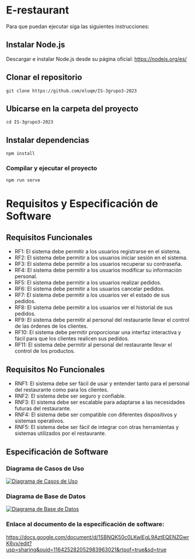 # E-restaurant  
Para que puedan ejecutar siga las siguientes instrucciones:

## Instalar Node.js
Descargar e instalar Node.js desde su página oficial: https://nodejs.org/es/

## Clonar el repositorio
```
git clone https://github.com/eluqm/IS-3grupo3-2023
```

## Ubicarse en la carpeta del proyecto
```
cd IS-3grupo3-2023
```

## Instalar dependencias
```
npm install
```

### Compilar y ejecutar el proyecto
```
npm run serve
```

# Requisitos y Especificación de Software

## Requisitos Funcionales
- RF1: El sistema debe permitir a los usuarios registrarse en el sistema.
- RF2: El sistema debe permitir a los usuarios iniciar sesión en el sistema.
- RF3: El sistema debe permitir a los usuarios recuperar su contraseña.
- RF4: El sistema debe permitir a los usuarios modificar su información personal.
- RF5: El sistema debe permitir a los usuarios realizar pedidos.
- RF6: El sistema debe permitir a los usuarios cancelar pedidos.
- RF7: El sistema debe permitir a los usuarios ver el estado de sus pedidos.
- RF8: El sistema debe permitir a los usuarios ver el historial de sus pedidos.
- RF9: El sistema debe permitir al personal del restaurante llevar el control de las órdenes de los clientes.
- RF10: El sistema debe permitir proporcionar una interfaz interactiva y fácil para que los clientes realicen sus pedidos.
- RF11: El sistema debe permitir al personal del restaurante llevar el control de los productos.

## Requisitos No Funcionales
- RNF1: El sistema debe ser fácil de usar y entender tanto para el personal del restaurante como para los clientes.
- RNF2: El sistema debe ser seguro y confiable.
- RNF3: El sistema debe ser escalable para adaptarse a las necesidades futuras del restaurante.
- RNF4: El sistema debe ser compatible con diferentes dispositivos y sistemas operativos.
- RNF5: El sistema debe ser fácil de integrar con otras herramientas y sistemas utilizados por el restaurante.


## Especificación de Software 

### Diagrama de Casos de Uso
[![Diagrama de Casos de Uso](https://live.staticflickr.com/65535/52989712163_f9c988435d_b.jpg)](https://flic.kr/p/2kXZ3ZS)
### Diagrama de Base de Datos
[![Diagrama de Base de Datos](https://live.staticflickr.com/65535/52972566443_0437bd0ec0_c.jpg)](https://flic.kr/p/2kV5Z6E)

### Enlace al documento de la especificación de software:

https://docs.google.com/document/d/1SBNQK50c0LKwlEgL9AztEQENZGwrK6vx/edit?usp=sharing&ouid=116425282052983963021&rtpof=true&sd=true

